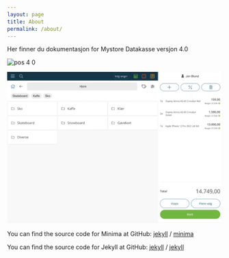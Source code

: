 ```yaml
---
layout: page
title: About
permalink: /about/
---
```


Her finner du dokumentasjon for Mystore Datakasse versjon 4.0

![pos 4 0](https://user-images.githubusercontent.com/114920022/193567918-5b28ce08-0f3c-4ea4-9610-bfc69f71490d.jpg)

![pos-v4](assets/images/datakasse-v4.jpeg)


You can find the source code for Minima at GitHub:
[jekyll][jekyll-organization] /
[minima](https://github.com/jekyll/minima)

You can find the source code for Jekyll at GitHub:
[jekyll][jekyll-organization] /
[jekyll](https://github.com/jekyll/jekyll)


[jekyll-organization]: https://github.com/jekyll
